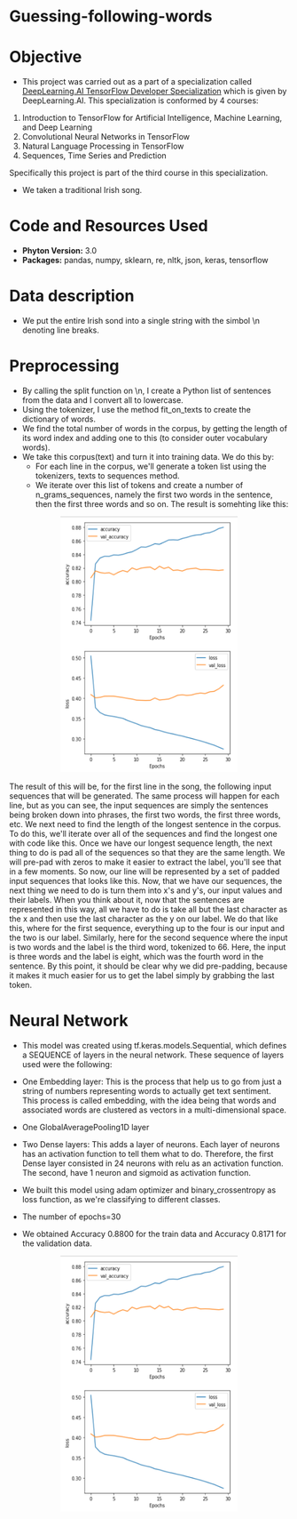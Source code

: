 # Guessing-following-words
# Objective

- This project was carried out as a part of a specialization called [DeepLearning.AI TensorFlow Developer Specialization](https://www.coursera.org/account/accomplishments/specialization/certificate/L6R6AFWVXHZT) which is given by DeepLearning.AI. This specialization is conformed by 4 courses: 
1. Introduction to TensorFlow for Artificial Intelligence, Machine Learning, and Deep Learning 
2. Convolutional Neural Networks in TensorFlow 
3. Natural Language Processing in TensorFlow 
4. Sequences, Time Series and Prediction

  Specifically this project is part of the third course in this specialization. 
  
- We taken a traditional Irish song. 


# Code and Resources Used

- **Phyton Version:** 3.0
- **Packages:** pandas, numpy, sklearn, re, nltk, json, keras, tensorflow

# Data description

- We put the entire Irish sond into a single string with the simbol \n denoting line breaks. 

# Preprocessing

- By calling the split function on \n, I create a Python list of sentences from the data and I convert all to lowercase.
- Using the tokenizer, I use the method fit_on_texts to create the dictionary of words. 
- We find the total number of words in the corpus, by getting the length of its word index and adding one to this (to consider outer vocabulary words).
- We take this corpus(text) and turn it into training data. We do this by:
  - For each line in the corpus, we'll generate a token list using the tokenizers, texts to sequences method. 
  - We iterate over this list of tokens and create a number of n_grams_sequences, namely the first two words in the sentence, then the first three words and so       on. The result is somehting like this:

 <p align="center">
  <img src="https://github.com/lilosa88/Sarcasm-detection/blob/main/Images/Screenshot%20from%202021-05-31%2016-10-14.png" width="320" height="460">
 </p>  



The result of this will be, for the first line in the song, the following input sequences that will be generated. The same process will happen for each line, but as you can see, the input sequences are simply the sentences being broken down into phrases, the first two words, the first three words, etc. We next need to find the length of the longest sentence in the corpus. To do this, we'll iterate over all of the sequences and find the longest one with code like this. Once we have our longest sequence length, the next thing to do is pad all of the sequences so that they are the same length. We will pre-pad with zeros to make it easier to extract the label, you'll see that in a few moments. So now, our line will be represented by a set of padded input sequences that looks like this. Now, that we have our sequences, the next thing we need to do is turn them into x's and y's, our input values and their labels. When you think about it, now that the sentences are represented in this way, all we have to do is take all but the last character as the x and then use the last character as the y on our label. We do that like this, where for the first sequence, everything up to the four is our input and the two is our label. Similarly, here for the second sequence where the input is two words and the label is the third word, tokenized to 66. Here, the input is three words and the label is eight, which was the fourth word in the sentence. By this point, it should be clear why we did pre-padding, because it makes it much easier for us to get the label simply by grabbing the last token.
 
 
# Neural Network
  
  - This model was created using tf.keras.models.Sequential, which defines a SEQUENCE of layers in the neural network. These sequence of layers used were the following:
  - One Embedding layer:  This is the process that help us to go from just a string of numbers representing words to actually get text sentiment. This process is     called embedding, with the idea being that words and associated words are clustered as vectors in a multi-dimensional space. 
  - One GlobalAveragePooling1D layer
  - Two Dense layers: This adds a layer of neurons. Each layer of neurons has an activation function to tell them what to do. Therefore, the first Dense layer       consisted in 24 neurons with relu as an activation function. The second, have 1 neuron and sigmoid as activation function. 

- We built this model using adam optimizer and binary_crossentropy as loss function, as we're classifying to different classes.

- The number of epochs=30

- We obtained Accuracy 0.8800 for the train data and Accuracy 0.8171 for the validation data.
  
 <p align="center">
  <img src="https://github.com/lilosa88/Sarcasm-detection/blob/main/Images/Screenshot%20from%202021-05-31%2016-10-14.png" width="320" height="460">
 </p>  
